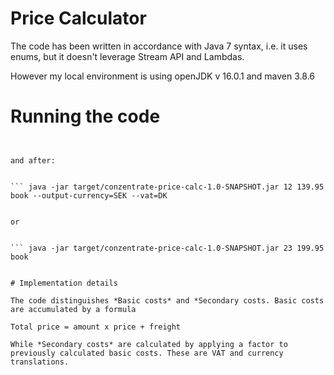 # Price Calculator

The code has been written in accordance with Java 7 syntax, i.e. it uses enums, but it doesn't leverage Stream API and Lambdas.

However my local environment is using openJDK v 16.0.1 and maven 3.8.6

# Running the code


``` mvn package


and after:


``` java -jar target/conzentrate-price-calc-1.0-SNAPSHOT.jar 12 139.95 book --output-currency=SEK --vat=DK


or


``` java -jar target/conzentrate-price-calc-1.0-SNAPSHOT.jar 23 199.95 book


# Implementation details

The code distinguishes *Basic costs* and *Secondary costs. Basic costs are accumulated by a formula

Total price = amount x price + freight

While *Secondary costs* are calculated by applying a factor to previously calculated basic costs. These are VAT and currency translations.